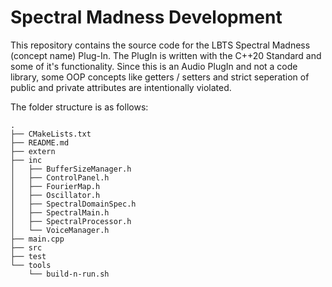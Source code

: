 # Spectral Madness Development

This repository contains the source code for the LBTS Spectral Madness (concept name) Plug-In.
The PlugIn is written with the C++20 Standard and some of it's functionality.
Since this is an Audio PlugIn and not a code library, some OOP concepts like getters / setters
and strict seperation of public and private attributes are intentionally violated.

The folder structure is as follows:

```
.
├── CMakeLists.txt
├── README.md
├── extern
├── inc
│   ├── BufferSizeManager.h
│   ├── ControlPanel.h
│   ├── FourierMap.h
│   ├── Oscillator.h
│   ├── SpectralDomainSpec.h
│   ├── SpectralMain.h
│   ├── SpectralProcessor.h
│   └── VoiceManager.h
├── main.cpp
├── src
├── test
└── tools
    └── build-n-run.sh
```

